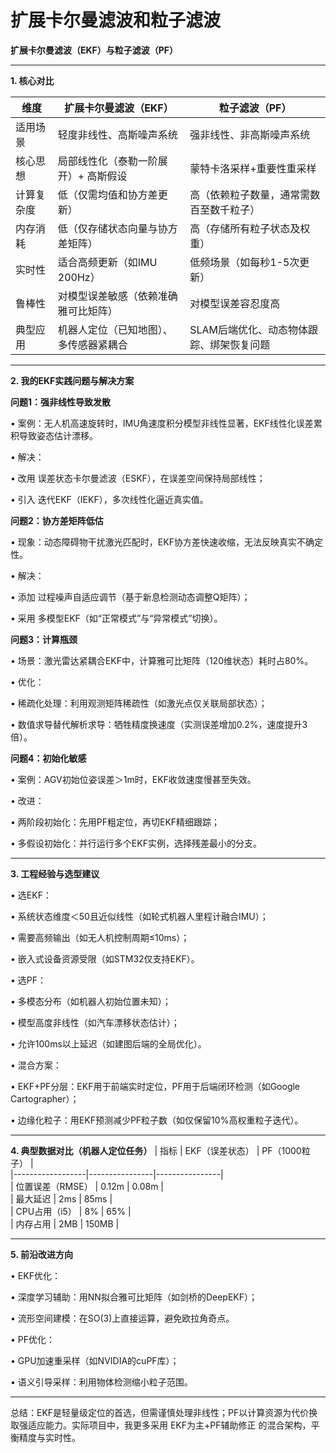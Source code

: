 # 扩展卡尔曼滤波和粒子滤波

**扩展卡尔曼滤波（EKF）与粒子滤波（PF）**

---

**1. 核心对比**

| 维度          | 扩展卡尔曼滤波（EKF）                          | 粒子滤波（PF）                          |
|-------------------|--------------------------------------------------|--------------------------------------------|
| 适用场景       | 轻度非线性、高斯噪声系统                          | 强非线性、非高斯噪声系统                    |
| 核心思想       | 局部线性化（泰勒一阶展开）+ 高斯假设               | 蒙特卡洛采样+重要性重采样                   |
| 计算复杂度     | 低（仅需均值和协方差更新）                        | 高（依赖粒子数量，通常需数百至数千粒子）      |
| 内存消耗       | 低（仅存储状态向量与协方差矩阵）                  | 高（存储所有粒子状态及权重）                |
| 实时性         | 适合高频更新（如IMU 200Hz）                      | 低频场景（如每秒1-5次更新）                 |
| 鲁棒性         | 对模型误差敏感（依赖准确雅可比矩阵）              | 对模型误差容忍度高                          |
| 典型应用       | 机器人定位（已知地图）、多传感器紧耦合            | SLAM后端优化、动态物体跟踪、绑架恢复问题     |

---

**2. 我的EKF实践问题与解决方案**

**问题1：强非线性导致发散**

• 案例：无人机高速旋转时，IMU角速度积分模型非线性显著，EKF线性化误差累积导致姿态估计漂移。

• 解决：  

  • 改用 误差状态卡尔曼滤波（ESKF），在误差空间保持局部线性；  

  • 引入 迭代EKF（IEKF），多次线性化逼近真实值。


**问题2：协方差矩阵低估**

• 现象：动态障碍物干扰激光匹配时，EKF协方差快速收缩，无法反映真实不确定性。

• 解决：  

  • 添加 过程噪声自适应调节（基于新息检测动态调整Q矩阵）；  

  • 采用 多模型EKF（如“正常模式”与“异常模式”切换）。


**问题3：计算瓶颈**

• 场景：激光雷达紧耦合EKF中，计算雅可比矩阵（120维状态）耗时占80%。

• 优化：  

  • 稀疏化处理：利用观测矩阵稀疏性（如激光点仅关联局部状态）；  

  • 数值求导替代解析求导：牺牲精度换速度（实测误差增加0.2%，速度提升3倍）。


**问题4：初始化敏感**

• 案例：AGV初始位姿误差＞1m时，EKF收敛速度慢甚至失效。

• 改进：  

  • 两阶段初始化：先用PF粗定位，再切EKF精细跟踪；  

  • 多假设初始化：并行运行多个EKF实例，选择残差最小的分支。


---

**3. 工程经验与选型建议**

• 选EKF：  

  • 系统状态维度＜50且近似线性（如轮式机器人里程计融合IMU）；  

  • 需要高频输出（如无人机控制周期≤10ms）；  

  • 嵌入式设备资源受限（如STM32仅支持EKF）。


• 选PF：  

  • 多模态分布（如机器人初始位置未知）；  

  • 模型高度非线性（如汽车漂移状态估计）；  

  • 允许100ms以上延迟（如建图后端的全局优化）。


• 混合方案：  

  • EKF+PF分层：EKF用于前端实时定位，PF用于后端闭环检测（如Google Cartographer）；  

  • 边缘化粒子：用EKF预测减少PF粒子数（如仅保留10%高权重粒子迭代）。


---

**4. 典型数据对比（机器人定位任务）**
| 指标         | EKF（误差状态） | PF（1000粒子） |  
|------------------|----------------|----------------|  
| 位置误差（RMSE） | 0.12m          | 0.08m          |  
| 最大延迟         | 2ms            | 85ms           |  
| CPU占用（i5）    | 8%             | 65%            |  
| 内存占用         | 2MB            | 150MB          |  

---

**5. 前沿改进方向**

• EKF优化：  

  • 深度学习辅助：用NN拟合雅可比矩阵（如剑桥的DeepEKF）；  

  • 流形空间建模：在SO(3)上直接运算，避免欧拉角奇点。


• PF优化：  

  • GPU加速重采样（如NVIDIA的cuPF库）；  

  • 语义引导采样：利用物体检测缩小粒子范围。


---

总结：EKF是轻量级定位的首选，但需谨慎处理非线性；PF以计算资源为代价换取强适应能力。实际项目中，我更多采用 EKF为主+PF辅助修正 的混合架构，平衡精度与实时性。